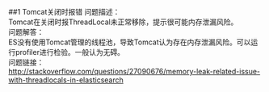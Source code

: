 ##1 Tomcat关闭时报错
问题描述：<br>Tomcat在关闭时报ThreadLocal未正常移除，提示很可能内存泄漏风险。<br>
问题解答：<br>ES没有使用Tomcat管理的线程池，导致Tomcat认为存在内存泄漏风险。可以运行profiler进行检验。一般认为无碍。<br>
问题链接：<br>http://stackoverflow.com/questions/27090676/memory-leak-related-issue-with-threadlocals-in-elasticsearch<br>

